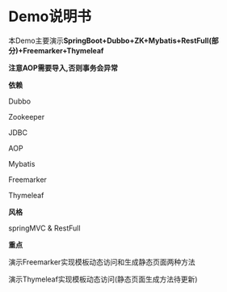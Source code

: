 



# Demo说明书

本Demo主要演示**SpringBoot+Dubbo+ZK+Mybatis+RestFull(部分)+Freemarker+Thymeleaf**



**注意AOP需要导入,否则事务会异常**



**依赖**

Dubbo

Zookeeper

JDBC

AOP

Mybatis

Freemarker

Thymeleaf



**风格**

springMVC & RestFull



**重点**

演示Freemarker实现模板动态访问和生成静态页面两种方法

演示Thymeleaf实现模板动态访问(静态页面生成方法待更新)



